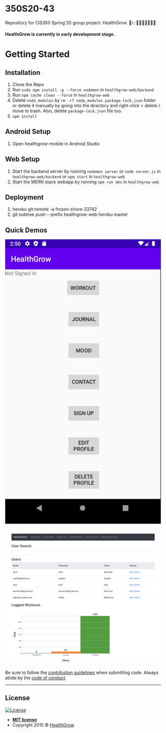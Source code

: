 # 350S20-43
Repository for CIS350 Spring'20 group project: HealthGrow. :seedling::chart_with_upwards_trend::rocket::evergreen_tree::palm_tree::cactus::deciduous_tree::blossom::cherry_blossom:

**HealthGrow is currently in early development stage.**

# Getting Started

## Installation
1. Clone the Repo 
2. Run `sudo npm install -g --force nodemon` in `healthgrow-web/backend`
3. Run `npm cache clean --force` in `healthgrow-web`
4. Delete `node_modules` by `rm -rf node_modules package-lock.json` folder or delete it manually by going into the directory and right-click > delete / move to trash. Also, delete `package-lock.json` file too.
5. `npm install`

## Android Setup
1. Open healthgrow-mobile in Android Studio

## Web Setup
1. Start the backend server by running `nodemon server` or `node server.js` in `healthgrow-web/backend` or `npm start` in `healthgrow-web`
2. Start the MERN stack webapp by running `npm run dev` in `healthgrow-web`

## Deployment
1. heroku git:remote -a frozen-shore-33742
2. git subtree push --prefix healthgrow-web heroku master

## Quick Demos
![Mobile App](docs/img/mobile_app.png)

![Admin Dashboard](docs/img/admin_dashboard.png)
---

Be sure to follow the [contribution guidelines](CONTRIBUTING.md) when submitting code. Always abide by the [code of conduct](CODE_OF_CONDUCT.md).

---

## License

[![License](http://img.shields.io/:license-mit-blue.svg?style=flat-square)](http://badges.mit-license.org)

- **[MIT license](http://opensource.org/licenses/mit-license.php)**
- Copyright 2015 © <a href="">HealthGrow</a>.